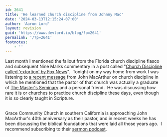 ```yaml
---
id: 2641
title: 'He learned church discipline from Johnny Mac'
date: '2024-03-13T12:15:24-07:00'
author: 'Aaron Lord'
layout: revision
guid: 'https://www.devlord.io/blog/?p=2641'
permalink: '/?p=2641'
footnotes:
    - ''
---
```


Last month I mentioned the fallout from the Florida church discipline fiasco and subsequent Nine Marks commentary in a post called "<a href="http://mustfollow.blogspot.com/2008/12/church-discipline-called-extortion-by.html">Church Discipline called 'extortion' by Fox News</a>".  Tonight on my way home from work I was listening to <a href="http://webmedia.gty.org/sermons/High/90-370.mp3">a recent message</a> from John MacArthur on church discipline in which he mentioned that the pastor of that church was actually a graduate of <a href="http://www.tms.edu/">The Master's Seminary</a> and a personal friend.  He was discussing how rare it is or churches to practice church discipline these days, even though it is so clearly taught in Scripture.

<div><br /></div>

<div>Grace Community Church in southern California is approaching John MacArthur's 40th anniversary as their pastor, and in recent weeks he has been discussing the biblical foundations that were laid all those years ago.  I recommend subscribing to their <a href="http://itunes.apple.com/WebObjects/MZStore.woa/wa/viewPodcast?id=295647558">sermon podcast</a>.<br /></div>

<div class="blogger-post-footer"></div>